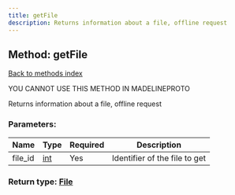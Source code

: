 ```yaml
---
title: getFile
description: Returns information about a file, offline request
---
```

## Method: getFile  
[Back to methods index](index.md)


YOU CANNOT USE THIS METHOD IN MADELINEPROTO


Returns information about a file, offline request

### Parameters:

| Name     |    Type       | Required | Description |
|----------|---------------|----------|-------------|
|file\_id|[int](../types/int.md) | Yes|Identifier of the file to get|


### Return type: [File](../types/File.md)

